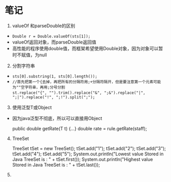 # 笔记
1. valueOf 和parseDouble的区别 
- `Double r = Double.valueOf(sts[1]);`
- valueOf返回对象，而parseDouble返回值
- 高性能的程序使用double值，而框架希望使用Double对象，因为对象可以暂时不赋值，为null

2. 分割字符串
- `sts[0].substring(1, sts[0].length());`
- `//首先把第一个{去掉，再把所有的分隔符用;+分隔符隔开，但是要注意第一个元素可能为""空字符串，再用;分号分割`<br>
`st.replace("{", "").trim().replace("&", ";&").replace("|", ";|").replace("!", ";!").split(";");`

3. 使用泛型T或Object
- 因为java泛型不彻底，所以可以直接用Object<br>


    public double getRate<T>(T t) {...}
    double rate = rule.getRate<Staff>(staff);

4. TreeSet


    TreeSet<String> tSet = new TreeSet<String>();
    tSet.add("1");
    tSet.add("2");
    tSet.add("3");
    tSet.add("4");
    tSet.add("5");
    System.out.println("Lowest value Stored in Java TreeSet is : " + tSet.first());
    System.out.println("Highest value Stored in Java TreeSet is : " + tSet.last());

5.
